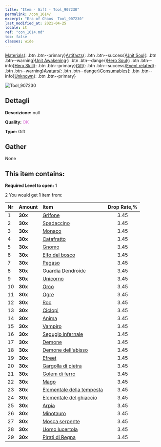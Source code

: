 ```yaml
---
title: "Item - Gift - Tool_907230"
permalink: /con_1614/
excerpt: "Era of Chaos  Tool_907230"
last_modified_at: 2021-04-25
locale: it
ref: "con_1614.md"
toc: false
classes: wide
---
```

 [Materials](/ItemsIT/){: .btn .btn--primary}[Artifacts](/ItemsIT/Artifacts/){: .btn .btn--success}[Unit Soul](/ItemsIT/UnitSoul/){: .btn .btn--warning}[Unit Awakening](/ItemsIT/UnitAwakening/){: .btn .btn--danger}[Hero Soul](/ItemsIT/HeroSoul/){: .btn .btn--info}[Hero Skill](/ItemsIT/HeroSkill/){: .btn .btn--primary}[Gift](/ItemsIT/Gift/){: .btn .btn--success}[Event related](/ItemsIT/Events/){: .btn .btn--warning}[Avatars](/ItemsIT/Avatars/){: .btn .btn--danger}[Consumables](/ItemsIT/Consumables/){: .btn .btn--info}[Unknown](/ItemsIT/Unknown/){: .btn .btn--primary}

 ![Tool_907230](/images/t/i_907167.png)

## Dettagli
 **Descrizione:** null

 **Quality:** <span style="color: #DA70D6">OK</span>

 **Type:** Gift

## Gather

  None

## This item contains:

 **Required Level to open:** 1

 2 You would get **1** item  from:

  | Nr | Amount |     Item    | Drop Rate,% |
  |:---|:-------|:------------|:---------:|
  | 1 |  **30x** | [Grifone](/ItemsIT/unt_192/) | 3.45 | 
  | 2 |  **30x** | [Spadaccino](/ItemsIT/unt_193/) | 3.45 | 
  | 3 |  **30x** | [Monaco](/ItemsIT/unt_194/) | 3.45 | 
  | 4 |  **30x** | [Catafratto](/ItemsIT/unt_195/) | 3.45 | 
  | 5 |  **30x** | [Gnomo](/ItemsIT/unt_200/) | 3.45 | 
  | 6 |  **30x** | [Elfo del bosco](/ItemsIT/unt_201/) | 3.45 | 
  | 7 |  **30x** | [Pegaso](/ItemsIT/unt_202/) | 3.45 | 
  | 8 |  **30x** | [Guardia Dendroide](/ItemsIT/unt_203/) | 3.45 | 
  | 9 |  **30x** | [Unicorno](/ItemsIT/unt_204/) | 3.45 | 
  | 10 |  **30x** | [Orco](/ItemsIT/unt_219/) | 3.45 | 
  | 11 |  **30x** | [Ogre](/ItemsIT/unt_220/) | 3.45 | 
  | 12 |  **30x** | [Roc](/ItemsIT/unt_221/) | 3.45 | 
  | 13 |  **30x** | [Ciclopi](/ItemsIT/unt_222/) | 3.45 | 
  | 14 |  **30x** | [Anima](/ItemsIT/unt_210/) | 3.45 | 
  | 15 |  **30x** | [Vampiro](/ItemsIT/unt_211/) | 3.45 | 
  | 16 |  **30x** | [Segugio infernale](/ItemsIT/unt_228/) | 3.45 | 
  | 17 |  **30x** | [Demone](/ItemsIT/unt_229/) | 3.45 | 
  | 18 |  **30x** | [Demone dell'abisso](/ItemsIT/unt_230/) | 3.45 | 
  | 19 |  **30x** | [Efreet](/ItemsIT/unt_231/) | 3.45 | 
  | 20 |  **30x** | [Gargolla di pietra](/ItemsIT/unt_236/) | 3.45 | 
  | 21 |  **30x** | [Golem di ferro](/ItemsIT/unt_237/) | 3.45 | 
  | 22 |  **30x** | [Mago](/ItemsIT/unt_238/) | 3.45 | 
  | 23 |  **30x** | [Elementale della tempesta](/ItemsIT/unt_263/) | 3.45 | 
  | 24 |  **30x** | [Elementale del ghiaccio](/ItemsIT/unt_264/) | 3.45 | 
  | 25 |  **30x** | [Arpia](/ItemsIT/unt_245/) | 3.45 | 
  | 26 |  **30x** | [Minotauro](/ItemsIT/unt_248/) | 3.45 | 
  | 27 |  **30x** | [Mosca serpente](/ItemsIT/unt_255/) | 3.45 | 
  | 28 |  **30x** | [Uomo lucertola](/ItemsIT/unt_254/) | 3.45 | 
  | 29 |  **30x** | [Pirati di Regna](/ItemsIT/unt_273/) | 3.45 | 
